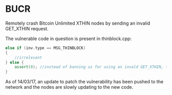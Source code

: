 # BUCR
Remotely crash Bitcoin Unlimited XTHIN nodes by sending an invalid GET_XTHIN request.

The vulnerable code in question is present in thinblock.cpp:

```C++
else if (inv.type == MSG_THINBLOCK)
{
    //irrelevant
} else {
    assert(0); //instead of banning us for using an invald GET_XTHIN, the node trusts our request.
}
```
As of 14/03/17, an update to patch the vulnerability has been pushed to the network and the nodes are slowly updating to the new code.
